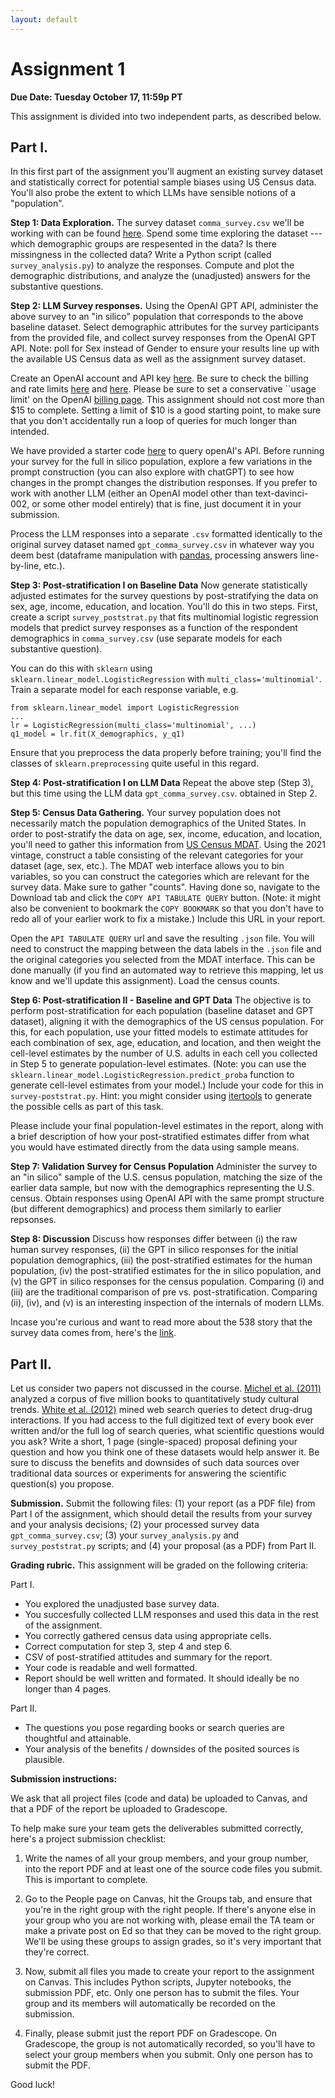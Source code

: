 ```yaml
---
layout: default
---
```

# Assignment 1

**Due Date: Tuesday October 17, 11:59p PT**

This assignment is divided into two independent parts, as described below.

## Part I.

In this first part of the assignment you'll augment an existing survey dataset and statistically correct for potential sample biases using US Census data. You'll also probe the extent to which LLMs have sensible notions of a "population". 

**Step 1: Data Exploration.** The survey dataset `comma_survey.csv` we'll be working with can be found [here](https://raw.githubusercontent.com/fivethirtyeight/data/master/comma-survey/comma-survey.csv). Spend some time exploring the dataset --- which demographic groups are respesented in the data? Is there missingness in the collected data?  Write a Python script (called `survey_analysis.py`) to analyze the responses. Compute and plot the demographic distributions, and analyze the (unadjusted) answers for the substantive questions.

**Step 2: LLM Survey responses.** Using the OpenAI GPT API, administer the above survey to an "in silico" population that corresponds to the above baseline dataset. Select demographic attributes for the survey participants from the provided file, and collect survey responses from the OpenAI GPT API. Note: poll for Sex instead of Gender to ensure your results line up with the available US Census data as well as the assignment survey dataset.

Create an OpenAI account and API key [here](https://platform.openai.com/account/api-keys). Be sure to check the billing and rate limits [here](https://openai.com/pricing) and [here](https://platform.openai.com/account/rate-limits). Please be sure to set a conservative ``usage limit' on the OpenAI [billing page](https://platform.openai.com/account/billing/overview). This assignment should not cost more than $15 to complete. Setting a limit of $10 is a good starting point, to make sure that you don't accidentally run a loop of queries for much longer than intended. 

We have provided a starter code [here](https://github.com/msande231/msande231.github.io/blob/main/assets/hw1/gpt_prompt_starter.py) to query openAI's API. Before running your survey for the full in silico population, explore a few variations in the prompt construction (you can also explore with chatGPT) to see how changes in the prompt changes the distribution responses. If you prefer to work with another LLM (either an OpenAI model other than text-davinci-002, or some other model entirely) that is fine, just document it in your submission.

Process the LLM responses into a separate `.csv` formatted identically to the original survey dataset named `gpt_comma_survey.csv` in whatever way you deem best (dataframe manipulation with [pandas](https://pandas.pydata.org), processing answers line-by-line, etc.).

**Step 3: Post-stratification I on Baseline Data** Now generate statistically adjusted estimates for the survey questions by post-stratifying the data on sex, age, income, education, and location. You'll do this in two steps. First, create a script `survey_poststrat.py` that fits multinomial logistic regression models that predict survey responses as a function of the respondent demographics in `comma_survey.csv` (use separate models for each substantive question).

You can do this with `sklearn` using `sklearn.linear_model.LogisticRegression` with `multi_class='multinomial'`. Train a separate model for each response variable, e.g.

```
from sklearn.linear_model import LogisticRegression
...
lr = LogisticRegression(multi_class='multinomial', ...)
q1_model = lr.fit(X_demographics, y_q1)
```

Ensure that you preprocess the data properly before training; you'll find the classes of `sklearn.preprocessing` quite useful in this regard.

**Step 4: Post-stratification I on LLM Data** Repeat the above step (Step 3), but this time using the LLM data `gpt_comma_survey.csv`. obtained in Step 2. 

**Step 5: Census Data Gathering.** Your survey population does not necessarily match the population demographics of the United States. In order to post-stratify the data on age, sex, income, education, and location, you'll need to gather this information from [US Census MDAT](https://data.census.gov/mdat). Using the 2021 vintage, construct a table consisting of the relevant categories for your dataset (age, sex, etc.). The MDAT web interface allows you to bin variables, so you can construct the categories which are relevant for the survey data. Make sure to gather "counts". Having done so, navigate to the Download tab and click the `COPY API TABULATE QUERY` button. (Note: it might also be convenient to bookmark the `COPY BOOKMARK` so that you don't have to redo all of your earlier work to fix a mistake.) Include this URL in your report.

Open the `API TABULATE QUERY` url and save the resulting `.json` file. You will need to construct the mapping between the data labels in the `.json` file and the original categories you selected from the MDAT interface. This can be done manually (if you find an automated way to retrieve this mapping, let us know and we'll update this assignment). Load the census counts.

**Step 6: Post-stratification II - Baseline and GPT Data** The objective is to perform post-stratification for each population (baseline dataset and GPT dataset), aligning it with the demographics of the US census population. For this, for each population, use your fitted models to estimate attitudes for each combination of sex, age, education, and location, and then weight the cell-level estimates by the number of U.S. adults in each cell you collected in Step 5 to generate population-level estimates. (Note: you can use the `sklearn.linear_model.LogisticRegression.predict_proba` function to generate cell-level estimates from your model.) Include your code for this in `survey-poststrat.py`. Hint: you might consider using [itertools](https://docs.python.org/3/library/itertools.html) to generate the possible cells as part of this task.

Please include your final population-level estimates in the report, along with a brief description of how your post-stratified estimates differ from what you would have estimated directly from the data using sample means.

**Step 7: Validation Survey for Census Population** Administer the survey to an "in silico" sample of the U.S. census population, matching the size of the earlier data sample, but now with the demographics representing the U.S. census. Obtain responses using OpenAI API with the same prompt structure (but different demographics) and process them similarly to earlier repsonses. 

**Step 8: Discussion** Discuss how responses differ between (i) the raw human survey responses, (ii) the GPT in silico responses for the initial population demographics, (iii) the post-stratified estimates for the human population, (iv) the post-stratified estimates for the in silico population, and (v) the GPT in silico responses for the census population. Comparing (i) and (iii) are the traditional comparison of pre vs. post-stratification. Comparing (ii), (iv), and (v) is an interesting inspection of the internals of modern LLMs.

Incase you're curious and want to read more about the  538 story that the survey data comes from, here's the [link](https://fivethirtyeight.com/features/elitist-superfluous-or-popular-we-polled-americans-on-the-oxford-comma/).


## Part II. 

Let us consider two papers not discussed in the course. [Michel et al. (2011)](https://www.science.org/doi/epdf/10.1126/science.1199644) analyzed a corpus of five million books to quantitatively study cultural trends. [White et al. (2012)](https://academic.oup.com/jamia/article-pdf/20/3/404/17374497/20-3-404.pdf) mined web search queries to detect drug-drug interactions. If you had access to the full digitized text of every book ever written and/or the full log of search queries, what scientific questions would you ask? Write a short, 1 page (single-spaced) proposal defining your question and how you think one of these datasets would help answer it. Be sure to discuss the benefits and downsides of such data sources over traditional data sources or experiments for answering the scientific question(s) you propose.

**Submission.** Submit the following files: (1) your report (as a PDF file) from Part I of the assignment, which should detail the results from your survey and your analysis decisions; (2) your processed survey data `gpt_comma_survey.csv`; (3) your `survey_analysis.py` and `survey_poststrat.py` scripts; and (4) your proposal (as a PDF) from Part II.

**Grading rubric.** This assignment will be graded on the following criteria:

Part I.
* You explored the unadjusted base survey data.
* You succesfully collected LLM responses and used this data in the rest of the assignment.
* You correctly gathered census data using appropriate cells.
* Correct computation for step 3, step 4 and step 6.
* CSV of post-stratified attitudes and summary for the report.
* Your code is readable and well formatted.
* Report should be well written and formated. It should ideally be no longer than 4 pages.

Part II.
* The questions you pose regarding books or search queries are thoughtful and attainable.
* Your analysis of the benefits / downsides of the posited sources is plausible.

**Submission instructions:**

We ask that all project files (code and data) be uploaded to Canvas, and that a PDF of the report be uploaded to Gradescope.

To help make sure your team gets the deliverables submitted correctly, here's a project submission checklist:   

1. Write the names of all your group members, and your group number, into the report PDF and at least one of the source code files you submit. This is important to complete.

2. Go to the People page on Canvas, hit the Groups tab, and ensure that you're in the right group with the right people. If there's anyone else in your group who you are not working with, please email the TA team or make a private post on Ed so that they can be moved to the right group. We'll be using these groups to assign grades, so it's very important that they're correct.

3. Now, submit all files you made to create your report to the assignment on Canvas. This includes Python scripts, Jupyter notebooks, the submission PDF, etc. Only one person has to submit the files. Your group and its members will automatically be recorded on the submission.

4. Finally, please submit just the report PDF on Gradescope. On Gradescope, the group is not automatically recorded, so you'll have to select your group members when you submit. Only one person has to submit the PDF.

Good luck!